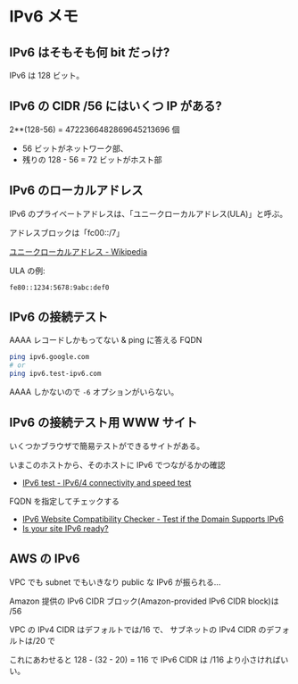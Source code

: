 # IPv6 メモ

## IPv6 はそもそも何 bit だっけ?

IPv6 は 128 ビット。

## IPv6 の CIDR /56 にはいくつ IP がある?

2\*\*(128-56) = 4722366482869645213696 個

- 56 ビットがネットワーク部、
- 残りの 128 - 56 = 72 ビットがホスト部

## IPv6 のローカルアドレス

IPv6 のプライベートアドレスは、「ユニークローカルアドレス(ULA)」と呼ぶ。

アドレスブロックは「fc00::/7」

[ユニークローカルアドレス - Wikipedia](https://ja.wikipedia.org/wiki/%E3%83%A6%E3%83%8B%E3%83%BC%E3%82%AF%E3%83%AD%E3%83%BC%E3%82%AB%E3%83%AB%E3%82%A2%E3%83%89%E3%83%AC%E3%82%B9)

ULA の例:

```text
fe80::1234:5678:9abc:def0
```

## IPv6 の接続テスト

AAAA レコードしかもってない & ping に答える FQDN

```bash
ping ipv6.google.com
# or
ping ipv6.test-ipv6.com
```

AAAA しかないので `-6` オプションがいらない。

## IPv6 の接続テスト用 WWW サイト

いくつかブラウザで簡易テストができるサイトがある。

いまこのホストから、そのホストに IPv6 でつながるかの確認

- [IPv6 test - IPv6/4 connectivity and speed test](https://ipv6-test.com/)

FQDN を指定してチェックする

- [IPv6 Website Compatibility Checker - Test if the Domain Supports IPv6](https://iplocation.io/ipv6-compatibility-checker)
- [Is your site IPv6 ready?](https://ready.chair6.net/)

## AWS の IPv6

VPC でも subnet でもいきなり public な IPv6 が振られる...

Amazon 提供の IPv6 CIDR ブロック(Amazon-provided IPv6 CIDR block)は /56

VPC の IPv4 CIDR はデフォルトでは/16 で、
サブネットの IPv4 CIDR のデフォルトは/20 で

これにあわせると 128 - (32 - 20) = 116 で IPv6 CIDR は /116 より小さければいい。
